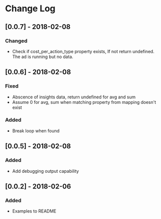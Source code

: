 # Change Log

## [0.0.7] - 2018-02-08
### Changed
- Check if cost_per_action_type property exists, If not return undefined. The ad is running but no data.

## [0.0.6] - 2018-02-08
### Fixed
- Abscence of insights data, return undefined for avg and sum
- Assume 0 for avg, sum when matching property from mapping doesn't exist
### Added
- Break loop when found

## [0.0.5] - 2018-02-08
### Added
- Add debugging output capability

## [0.0.2] - 2018-02-06
### Added
- Examples to README



